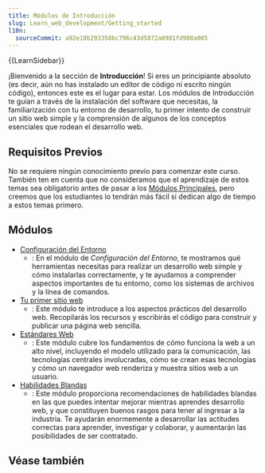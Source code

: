 ```yaml
---
title: Módulos de Introducción
slug: Learn_web_development/Getting_started
l10n:
  sourceCommit: a92e10b293358bc796c43d5872a8981fd988a005
---
```


{{LearnSidebar}}

¡Bienvenido a la sección de **Introducción**! Si eres un principiante absoluto (es decir, aún no has instalado un editor de código ni escrito ningún código), entonces este es el lugar para estar. Los módulos de Introducción te guían a través de la instalación del software que necesitas, la familiarización con tu entorno de desarrollo, tu primer intento de construir un sitio web simple y la comprensión de algunos de los conceptos esenciales que rodean el desarrollo web.

## Requisitos Previos

No se requiere ningún conocimiento previo para comenzar este curso. También ten en cuenta que no consideramos que el aprendizaje de estos temas sea obligatorio antes de pasar a los [Módulos Principales](/es/docs/Learn_web_development/Core), pero creemos que los estudiantes lo tendrán más fácil si dedican algo de tiempo a estos temas primero.

## Módulos

- [Configuración del Entorno](/es/docs/Learn_web_development/Getting_started/Environment_setup)
  - : En el módulo de _Configuración del Entorno_, te mostramos qué herramientas necesitas para realizar un desarrollo web simple y cómo instalarlas correctamente, y te ayudamos a comprender aspectos importantes de tu entorno, como los sistemas de archivos y la línea de comandos.
- [Tu primer sitio web](/es/docs/Learn_web_development/Getting_started/Your_first_website)
  - : Este módulo te introduce a los aspectos prácticos del desarrollo web. Recopilarás los recursos y escribirás el código para construir y publicar una página web sencilla.
- [Estándares Web](/es/docs/Learn_web_development/Getting_started/Web_standards)
  - : Este módulo cubre los fundamentos de cómo funciona la web a un alto nivel, incluyendo el modelo utilizado para la comunicación, las tecnologías centrales involucradas, cómo se crean esas tecnologías y cómo un navegador web renderiza y muestra sitios web a un usuario.
- [Habilidades Blandas](/es/docs/Learn_web_development/Getting_started/Soft_skills)
  - : Este módulo proporciona recomendaciones de habilidades blandas en las que puedes intentar mejorar mientras aprendes desarrollo web, y que constituyen buenos rasgos para tener al ingresar a la industria. Te ayudarán enormemente a desarrollar las actitudes correctas para aprender, investigar y colaborar, y aumentarán las posibilidades de ser contratado.

## Véase también
